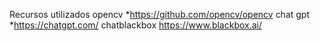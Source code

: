 Recursos utilizados
opencv
*https://github.com/opencv/opencv
chat gpt
*https://chatgpt.com/
chatblackbox
https://www.blackbox.ai/
